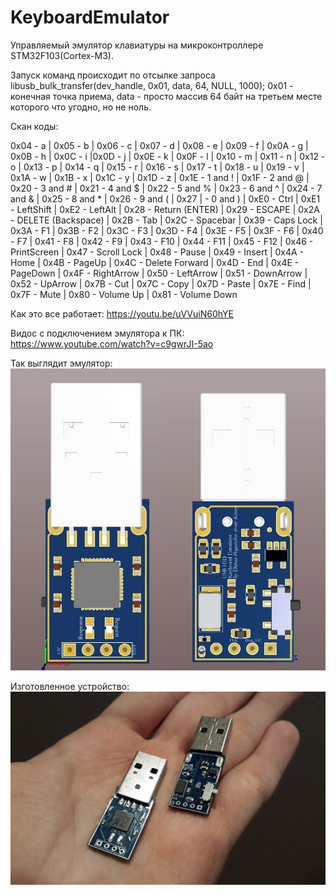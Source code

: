 # KeyboardEmulator
Управляемый эмулятор клавиатуры на микроконтроллере STM32F103(Cortex-M3).

Запуск команд происходит по отсылке запроса libusb_bulk_transfer(dev_handle, 0x01, data, 64, NULL, 1000); 0x01 - конечная точка приема, data - просто массив 64 байт на третьем месте которого что угодно, но не ноль.

Скан коды:

0x04 - a | 0x05 - b | 0x06 - c | 0x07 - d | 0x08 - e | 0x09 - f | 0x0A - g | 0x0B - h | 0x0C	- i |0x0D - j | 0x0E - k | 0x0F - l | 0x10 - m | 0x11 - n | 0x12 - o | 0x13 - p | 0x14	- q | 0x15 - r | 0x16 - s | 0x17 - t | 0x18 - u | 0x19 - v | 0x1A - w | 0x1B - x | 0x1C - y | 0x1D - z | 0x1E - 1 and ! | 0x1F - 2 and @ | 0x20 - 3 and # | 0x21 - 4 and $ | 0x22 - 5 and % | 0x23 - 6 and ^ | 0x24 - 7 and & | 0x25 - 8 and * | 0x26 - 9 and ( | 0x27 | - 0 and ) | 0xE0 - Ctrl | 0xE1 - LeftShift | 0xE2 - LeftAlt | 0x28 - Return (ENTER) | 0x29 - ESCAPE | 0x2A - DELETE (Backspace) | 0x2B - Tab | 0x2C - Spacebar | 0x39 - Caps Lock | 0x3A - F1 | 0x3B - F2 | 0x3C - F3 | 0x3D - F4 | 0x3E - F5 | 0x3F - F6 | 0x40 - F7 | 0x41 - F8 | 0x42 - F9 | 0x43 - F10 | 0x44 - F11 | 0x45 - F12 | 0x46 - PrintScreen | 0x47 - Scroll Lock | 0x48 - Pause | 0x49 - Insert | 0x4A - Home | 0x4B - PageUp | 0x4C - Delete Forward | 0x4D - End | 0x4E - PageDown | 0x4F - RightArrow | 0x50 - LeftArrow | 0x51 - DownArrow | 0x52 - UpArrow | 0x7B - Cut | 0x7C - Copy | 0x7D - Paste | 0x7E - Find | 0x7F - Mute | 0x80 - Volume Up | 0x81 - Volume Down

Как это все работает: https://youtu.be/uVVuiN60hYE

Видос с подключением эмулятора к ПК: https://www.youtube.com/watch?v=c9gwrJI-5ao

Так выглядит эмулятор:
![Altium_Render](HID_Emulator.jpg)

Изготовленное устройство:
![Real_Photo](Real_photo.jpg)
